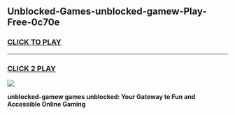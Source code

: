 
## Unblocked-Games-unblocked-gamew-Play-Free-0c70e
<h3>
<a href="https://premium76.site?title=unblocked-gamew&ref=21A">CLICK TO PLAY</a></h3>
<hr>

<h3>
<a href="https://premium76.site?title=unblocked-gamew&ref=21A">CLICK 2 PLAY</a>
  
</h3>

<a href="https://premium76.site?title=unblocked-gamew&ref=21A"><img src="https://clearcache.store/games.png"></a>


**unblocked-gamew games unblocked: Your Gateway to Fun and Accessible Online Gaming**
